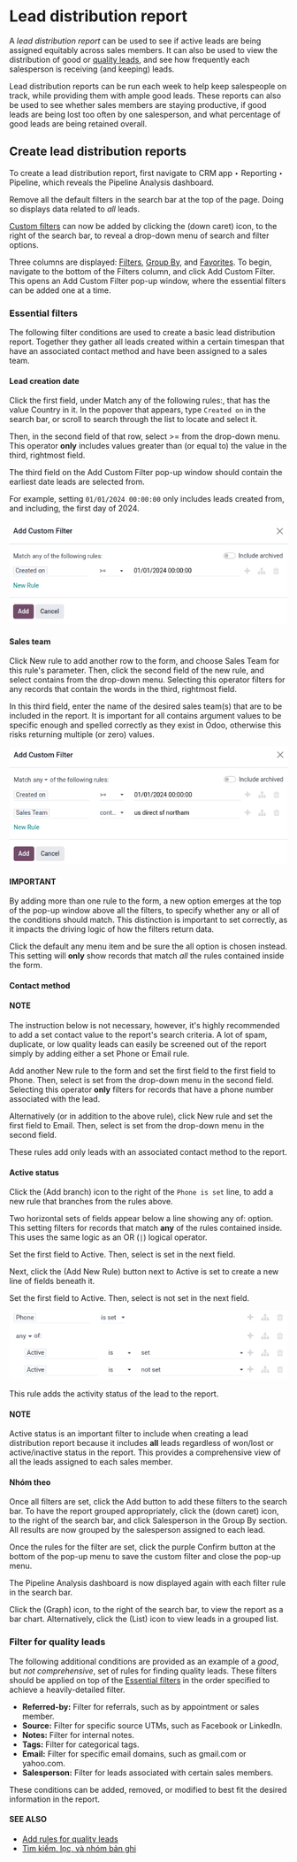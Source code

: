 # Lead distribution report

A *lead distribution report* can be used to see if active leads are being assigned equitably
across sales members. It can also be used to view the distribution of good or [quality leads](quality_leads_report.md), and see how frequently each salesperson is receiving (and keeping) leads.

Lead distribution reports can be run each week to help keep salespeople on track, while
providing them with ample good leads. These reports can also be used to see whether sales members
are staying productive, if good leads are being lost too often by one salesperson, and what
percentage of good leads are being retained overall.

## Create lead distribution reports

To create a lead distribution report, first navigate to CRM app ‣ Reporting ‣
Pipeline, which reveals the Pipeline Analysis dashboard.

Remove all the default filters in the search bar at the top of the page. Doing so
displays data related to *all* leads.

[Custom filters](../../../essentials/search.md#search-custom-filters) can now be added by clicking the <i class="fa fa-caret-down"></i>
(down caret) icon, to the right of the search bar, to reveal a drop-down menu of search
and filter options.

Three columns are displayed: [Filters](../../../essentials/search.md#search-filters), [Group By](../../../essentials/search.md#search-group), and
[Favorites](../../../essentials/search.md#search-favorites). To begin, navigate to the bottom of the Filters
column, and click Add Custom Filter. This opens an Add Custom Filter pop-up
window, where the essential filters can be added one at a time.

<a id="crm-track-leads-essential-filters"></a>

### Essential filters

The following filter conditions are used to create a basic lead distribution report. Together they
gather all leads created within a certain timespan that have an associated contact method and have
been assigned to a sales team.

#### Lead creation date

Click the first field, under Match any of the following rules:, that has the value
Country in it. In the popover that appears, type `Created on` in the search bar, or
scroll to search through the list to locate and select it.

Then, in the second field of that row, select >= from the drop-down menu. This operator
**only** includes values greater than (or equal to) the value in the third, rightmost field.

The third field on the Add Custom Filter pop-up window should contain the earliest date
leads are selected from.

For example, setting `01/01/2024 00:00:00` only includes leads created from, and including, the
first day of 2024.

![Add a Created On rule for the start of the year onward.](lead_distribution_report/created-on.png)

<a id="crm-track-leads-sales-team"></a>

#### Sales team

Click New rule to add another row to the form, and choose Sales Team for
this rule's parameter. Then, click the second field of the new rule, and select contains
from the drop-down menu. Selecting this operator filters for any records that contain the words in
the third, rightmost field.

In this third field, enter the name of the desired sales team(s) that are to be included in the
report. It is important for all contains argument values to be specific enough and
spelled correctly as they exist in Odoo, otherwise this risks returning multiple (or zero) values.

![Use Sales Team to filter the location the lead is associated with.](lead_distribution_report/sales-team-location.png)

#### IMPORTANT
By adding more than one rule to the form, a new option emerges at the top of the pop-up window
above all the filters, to specify whether any <i class="fa fa-caret-down"></i> or
all <i class="fa fa-caret-down"></i> of the conditions should match. This distinction is
important to set correctly, as it impacts the driving logic of how the filters return data.

Click the default any <i class="fa fa-caret-down"></i> menu item and be sure the all
<i class="fa fa-caret-down"></i> option is chosen instead. This setting will **only** show records that match
*all* the rules contained inside the form.

<a id="crm-track-leads-phone-number"></a>

#### Contact method

#### NOTE
The instruction below is not necessary, however, it's highly recommended to add a set contact
value to the report's search criteria. A lot of spam, duplicate, or low quality leads can easily
be screened out of the report simply by adding either a set Phone or
Email rule.

Add another New rule to the form and set the first field to the first field to
Phone. Then, select is set from the drop-down menu in the second field.
Selecting this operator **only** filters for records that have a phone number associated with the
lead.

Alternatively (or in addition to the above rule), click New rule and set the first field
to Email. Then, select is set from the drop-down menu in the second field.

These rules add only leads with an associated contact method to the report.

<a id="crm-track-leads-active-status"></a>

#### Active status

Click the <i class="fa fa-sitemap"></i> (Add branch) icon to the right of the `Phone is set` line,
to add a new rule that branches from the rules above.

Two horizontal sets of fields appear below a line showing any <i class="fa fa-caret-down"></i>
of: option. This setting filters for records that match **any** of the rules contained
inside. This uses the same logic as an OR (`|`) logical operator.

Set the first field to Active. Then, select is set in the next field.

Next, click the <i class="fa fa-plus"></i> (Add New Rule) button next to Active is set
to create a new line of fields beneath it.

Set the first field to Active. Then, select is not set in the next field.

![Use Active to include active status in the report.](lead_distribution_report/active-set.png)

This rule adds the activity status of the lead to the report.

#### NOTE
Active status is an important filter to include when creating a lead distribution report because
it includes **all** leads regardless of won/lost or active/inactive status in the report. This
provides a comprehensive view of all the leads assigned to each sales member.

#### Nhóm theo

Once all filters are set, click the Add button to add these filters to the search bar.
To have the report grouped appropriately, click the <i class="fa fa-caret-down"></i> (down caret)
icon, to the right of the search bar, and click Salesperson in the Group
By section. All results are now grouped by the salesperson assigned to each lead.

Once the rules for the filter are set, click the purple Confirm button at the bottom of
the pop-up menu to save the custom filter and close the pop-up menu.

The Pipeline Analysis dashboard is now displayed again with each filter rule in the
search bar.

Click the <i class="fa fa-area-chart"></i> (Graph) icon, to the right of the search bar, to view
the report as a bar chart. Alternatively, click the <i class="oi oi-view-list"></i> (List) icon to
view leads in a grouped list.

### Filter for quality leads

The following additional conditions are provided as an example of a *good*, but *not comprehensive*,
set of rules for finding quality leads. These filters should be applied on top of the
[Essential filters](#crm-track-leads-essential-filters) in the order specified to achieve a heavily-detailed
filter.

- **Referred-by:** Filter for referrals, such as by appointment or sales member.
- **Source:** Filter for specific source UTMs, such as Facebook or LinkedIn.
- **Notes:** Filter for internal notes.
- **Tags:** Filter for categorical tags.
- **Email:** Filter for specific email domains, such as gmail.com or yahoo.com.
- **Salesperson:** Filter for leads associated with certain sales members.

These conditions can be added, removed, or modified to best fit the desired information in the
report.

#### SEE ALSO
- [Add rules for quality leads](quality_leads_report.md#quality-leads-report-add-quality-rules)
- [Tìm kiếm, lọc, và nhóm bản ghi](../../../essentials/search.md)
